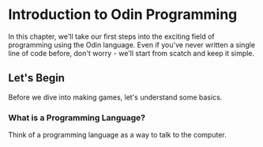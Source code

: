 # Introduction to Odin Programming

In this chapter, we'll take our first steps into the exciting field of programming using the Odin language. Even if you've never written a single line of code before, don't worry - we'll start from scatch and keep it simple.

## Let's Begin

Before we dive into making games, let's understand some basics.

### What is a Programming Language?

Think of a programming language as a way to talk to the computer. 